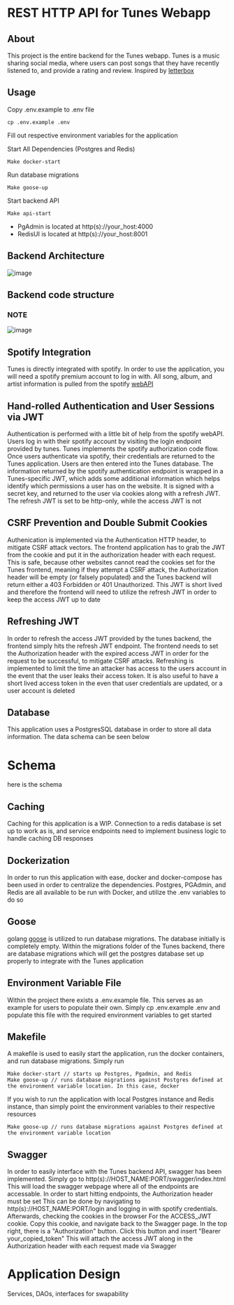 # REST HTTP API for Tunes Webapp

## About

This project is the entire backend for the Tunes webapp. Tunes is a music sharing social media, where 
users can post songs that they have recently listened to, and provide a rating and review. 
Inspired by [letterbox](https://letterboxd.com/)

## Usage

Copy .env.example to .env file 
```
cp .env.example .env
```
Fill out respective environment variables for the application

Start All Dependencies (Postgres and Redis)
```
Make docker-start
```
Run database migrations
```
Make goose-up
```
Start backend API
```
Make api-start
```

* PgAdmin is located at http(s)://your_host:4000 
* RedisUI is located at http(s)://your_host:8001

## Backend Architecture

![image](./images/overall-structure.png)

## Backend code structure

### NOTE

![image](./images/backend-code-structure.png)

## Spotify Integration

Tunes is directly integrated with spotify. In order to use the application, you will need a spotify premium account to log in with. All song, album, and artist information is pulled from the spotify [webAPI](https://developer.spotify.com/documentation/web-api)

## Hand-rolled Authentication and User Sessions via JWT

Authentication is performed with a little bit of help from the spotify webAPI. Users log in with their spotify account by visiting the login endpoint
provided by tunes. Tunes implements the spotify authorization code flow. Once users authenticate via spotify, their credentials are returned to the 
Tunes application. Users are then entered into the Tunes database. The information returned by the spotify authentication endpoint is wrapped 
in a Tunes-specific JWT, which adds some additional information which helps identify which permissions a user has on the website. It is signed with a 
secret key, and returned to the user via cookies along with a refresh JWT. The refresh JWT is set to be http-only, while the access JWT is not

## CSRF Prevention and Double Submit Cookies

Authenication is implemented via the Authentication HTTP header, to mitigate CSRF attack vectors. The frontend application has to grab the JWT from the cookie and 
put it in the authorization header with each request. This is safe, because other websites cannot read the cookies set for the Tunes frontend, meaning if they attempt
a CSRF attack, the Authorization header will be empty (or falsely populated) and the Tunes backend will return either a 403 Forbidden or 401 Unauthorized. This JWT is short lived
and therefore the frontend will need to utilize the refresh JWT in order to keep the access JWT up to date

## Refreshing JWT

In order to refresh the access JWT provided by the tunes backend, the frontend simply hits the refresh JWT endpoint. The frontend needs to set the Authorization header with the expired 
access JWT in order for the request to be successful, to mitigate CSRF attacks. Refreshing is implemented to limit the time an attacker has access to the users account in the event that the 
user leaks their access token. It is also useful to have a short lived access token in the even that user credentials are updated, or a user account is deleted

## Database

This application uses a PostgresSQL database in order to store all data information. The data schema can be seen below

# Schema

here is the schema

## Caching

Caching for this application is a WIP. Connection to a redis database is set up to work as is, and service endpoints need to implement business logic to handle caching DB responses

## Dockerization

In order to run this application with ease, docker and docker-compose has been used in order to centralize the dependencies. Postgres, PGAdmin, and Redis are all available to be run with
Docker, and utilize the .env variables to do so

## Goose

golang [goose](https://github.com/pressly/goose) is utilized to run database migrations. The database initially is completely empty. Within the migrations folder of the Tunes backend, there are database
migrations which will get the postgres database set up properly to integrate with the Tunes application

## Environment Variable File

Within the project there exists a .env.example file. This serves as an example for users to populate their own. Simply cp .env.example .env and populate this file with the required environment variables
to get started

## Makefile

A makefile is used to easily start the application, run the docker containers, and run database migrations. Simply run 

```
Make docker-start // starts up Postgres, Pgadmin, and Redis
Make goose-up // runs database migrations against Postgres defined at the environment variable location. In this case, docker
```

If you wish to run the application with local Postgres instance and Redis instance, than simply point the environment variables to their respective resources

```
Make goose-up // runs database migrations against Postgres defined at the environment variable location
```

## Swagger

In order to easily interface with the Tunes backend API, swagger has been implemented. Simply go to http(s)://HOST_NAME:PORT/swagger/index.html
This will load the swagger webpage where all of the endpoints are accessable. In order to start hitting endpoints, the Authorization header must be set
This can be done by navigating to http(s)://HOST_NAME:PORT/login and logging in with spotify credentials. Afterwards, checking the cookies in the browser
For the ACCESS_JWT cookie. Copy this cookie, and navigate back to the Swagger page. In the top right, there is a "Authorization" button. Click this button
and insert "Bearer your_copied_token" This will attach the access JWT along in the Authorization header with each request made via Swagger

# Application Design

Services, DAOs, interfaces for swapability
